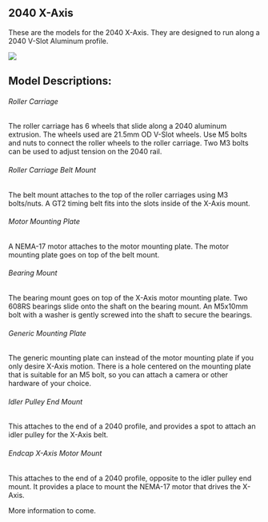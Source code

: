 ## 2040 X-Axis

These are the models for the 2040 X-Axis. They are designed to run along a 2040 V-Slot Aluminum profile.

![](https://giant.gfycat.com/WholeThornyAntbear.gif)


## Model Descriptions:

###### Roller Carriage

The roller carriage has 6 wheels that slide along a 2040 aluminum extrusion. The wheels used are 21.5mm OD V-Slot wheels. Use M5 bolts and nuts to connect the roller wheels to the roller carriage. Two M3 bolts can be used to adjust tension on the 2040 rail.

###### Roller Carriage Belt Mount

The belt mount attaches to the top of the roller carriages using M3 bolts/nuts. A GT2 timing belt fits into the slots inside of the X-Axis mount.

###### Motor Mounting Plate

A NEMA-17 motor attaches to the motor mounting plate. The motor mounting plate goes on top of the belt mount.

###### Bearing Mount

The bearing mount goes on top of the X-Axis motor mounting plate. Two 608RS bearings slide onto the shaft on the bearing mount. An M5x10mm bolt with a washer is gently screwed into the shaft to secure the bearings.

###### Generic Mounting Plate

The generic mounting plate can instead of the motor mounting plate if you only desire X-Axis motion. There is a hole centered on the mounting plate that is suitable for an M5 bolt, so you can attach a camera or other hardware of your choice.


###### Idler Pulley End Mount

This attaches to the end of a 2040 profile, and provides a spot to attach an idler pulley for the X-Axis belt.

###### Endcap X-Axis Motor Mount

This attaches to the end of a 2040 profile, opposite to the idler pulley end mount. It provides a place to mount the NEMA-17 motor that drives the X-Axis.


More information to come.
